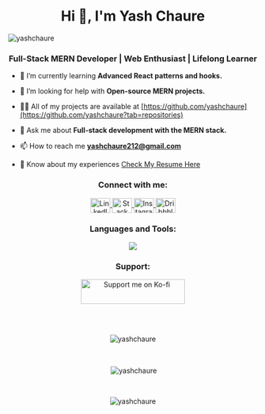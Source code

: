 <h1 align="center">Hi 👋, I'm Yash Chaure</h1>
<p align="left">
  <img src="https://komarev.com/ghpvc/?username=yashchaure&label=Profile%20views&color=0e75b6&style=flat" alt="yashchaure" />
</p>

<h3 align="center">Full-Stack MERN Developer  |  Web Enthusiast  |  Lifelong Learner</h3>

- 🌱 I’m currently learning **Advanced React patterns and hooks.**

- 🤝 I’m looking for help with **Open-source MERN projects.**

- 👨‍💻 All of my projects are available at [https://github.com/yashchaure](https://github.com/yashchaure?tab=repositories)

- 💬 Ask me about **Full-stack development with the MERN stack.**

- 📫 How to reach me **yashchaure212@gmail.com**

- 📄 Know about my experiences [Check My Resume Here](https://drive.google.com/file/d/1z7HLmHNm6LUV1KbA0zbhJEMe9hs7qUYH/view?usp=sharing)

<h3 align="center">Connect with me:</h3>
<p align="center">
  <a href="https://linkedin.com/in/yash-chaure-40129226a" target="blank">
    <img style={margin:"200px"} align="center" src="https://raw.githubusercontent.com/rahuldkjain/github-profile-readme-generator/master/src/images/icons/Social/linked-in-alt.svg" alt="LinkedIn" height="30" width="40" />
  </a>
  <a href="https://stackoverflow.com/users/26320232/yash-chaure" target="blank">
    <img align="center" src="https://raw.githubusercontent.com/rahuldkjain/github-profile-readme-generator/master/src/images/icons/Social/stack-overflow.svg" alt="Stack Overflow" height="30" width="40" />
  </a>
  <a href="https://instagram.com/i_am_yash41" target="blank">
    <img align="center" src="https://raw.githubusercontent.com/rahuldkjain/github-profile-readme-generator/master/src/images/icons/Social/instagram.svg" alt="Instagram" height="30" width="40" />
  </a>
  <a href="https://dribbble.com/yashchaure212" target="blank">
    <img align="center" src="https://raw.githubusercontent.com/rahuldkjain/github-profile-readme-generator/master/src/images/icons/Social/dribbble.svg" alt="Dribbble" height="30" width="40" />
  </a>
</p>

<h3 align="center">Languages and Tools:</h3>
<p align="center"> 
  <p align="center">
  <a align="center" href="https://skillicons.dev">
    <img align="center" src="https://skillicons.dev/icons?i=babel,bootstrap,css,html,express,emotion,figma,firebase,git,github,js,less,sass,tailwind,materialui,mongodb,mysql,netlify,nextjs,nodejs,npm,postgres,postman,react,redux,threejs" />
  </a>
</p>
</p>

<h3 align="center">Support:</h3>
<p align="center">
  <a href="https://ko-fi.com/yashchaure212">
    <img align="center" src="https://cdn.ko-fi.com/cdn/kofi3.png?v=3" height="50" width="210" alt="Support me on Ko-fi" />
  </a>
</p>

<br><br>

<p align="center"><img align="center" src="https://github-readme-stats.vercel.app/api/top-langs?username=yashchaure&show_icons=true&theme=tokyonight&locale=en&layout=compact" alt="yashchaure" /></p>
<br>
<p align="center">&nbsp;<img align="center" src="https://github-readme-stats.vercel.app/api?username=yashchaure&show_icons=true&theme=tokyonight&locale=en" alt="yashchaure" /></p>
<br>
<p align="center"><img align="center" src="https://github-readme-streak-stats.herokuapp.com/?user=yashchaure&theme=tokyonight" alt="yashchaure" /></p>
